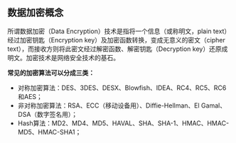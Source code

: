 ## 数据加密概念

所谓数据加密（Data Encryption）技术是指将一个信息（或称明文，plain text）经过加密钥匙（Encryption key）及加密函数转换，变成无意义的密文（cipher text），而接收方则将此密文经过解密函数、解密钥匙（Decryption key）还原成明文。加密技术是网络安全技术的基石。

**常见的加密算法可以分成三类：**

- 对称加密算法：DES、3DES、DESX、Blowfish、IDEA、RC4、RC5、RC6和AES；
- 非对称加密算法：RSA、ECC（移动设备用）、Diffie-Hellman、El Gamal、DSA（数字签名用）；
- Hash算法：MD2、MD4、MD5、HAVAL、SHA、SHA-1、HMAC、HMAC-MD5、HMAC-SHA1；


